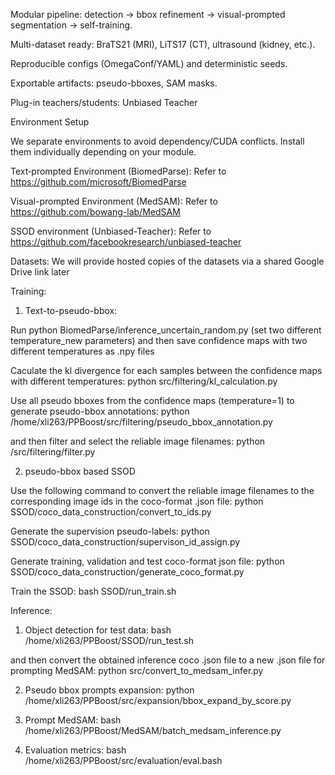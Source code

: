 Modular pipeline: detection → bbox refinement → visual-prompted segmentation → self-training.

Multi-dataset ready: BraTS21 (MRI), LiTS17 (CT), ultrasound (kidney, etc.).

Reproducible configs (OmegaConf/YAML) and deterministic seeds.

Exportable artifacts: pseudo-bboxes, SAM masks.

Plug-in teachers/students: Unbiased Teacher


Environment Setup

We separate environments to avoid dependency/CUDA conflicts. Install them individually depending on your module.

Text‑prompted Environment (BiomedParse): Refer to https://github.com/microsoft/BiomedParse

Visual-prompted Environment (MedSAM): Refer to https://github.com/bowang-lab/MedSAM

SSOD environment (Unbiased-Teacher): Refer to https://github.com/facebookresearch/unbiased-teacher


Datasets:
We will provide hosted copies of the datasets via a shared Google Drive link later


Training:

1. Text-to-pseudo-bbox:

Run python BiomedParse/inference_uncertain_random.py (set two different temperature_new parameters)
and then save confidence maps with two different temperatures as .npy files

Caculate the kl divergence for each samples between the confidence maps with different temperatures:
python src/filtering/kl_calculation.py

Use all pseudo bboxes from the confidence maps (temperature=1) to generate pseudo-bbox annotations:
python /home/xli263/PPBoost/src/filtering/pseudo_bbox_annotation.py

and then filter and select the reliable image filenames:
python /src/filtering/filter.py

2. pseudo-bbox based SSOD

Use the following command to convert the reliable image filenames to the corresponding image ids in the coco-format .json file:
python SSOD/coco_data_construction/convert_to_ids.py

Generate the supervision pseudo-labels:
python SSOD/coco_data_construction/supervison_id_assign.py

Generate training, validation and test coco-format json file:
python SSOD/coco_data_construction/generate_coco_format.py

Train the SSOD:
bash SSOD/run_train.sh

Inference:
1. Object detection for test data:
bash /home/xli263/PPBoost/SSOD/run_test.sh

and then convert the obtained inference coco .json file to a new .json file for prompting MedSAM:
python src/convert_to_medsam_infer.py

2. Pseudo bbox prompts expansion:
python /home/xli263/PPBoost/src/expansion/bbox_expand_by_score.py


3. Prompt MedSAM:
bash /home/xli263/PPBoost/MedSAM/batch_medsam_inference.py

4. Evaluation metrics:
bash /home/xli263/PPBoost/src/evaluation/eval.bash
